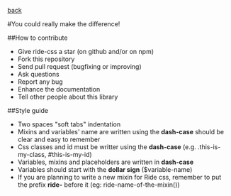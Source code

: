 [back](https://github.com/octod/ride-css/)

#You could really make the difference!

##How to contribute

* Give ride-css a star (on github and/or on npm)
* Fork this repository
* Send pull request (bugfixing or improving)
* Ask questions
* Report any bug
* Enhance the documentation
* Tell other people about this library

##Style guide

* Two spaces "soft tabs" indentation
* Mixins and variables' name are written using the **dash-case** should be clear and easy to remember
* Css classes and id must be writter using the **dash-case** (e.g. .this-is-my-class, #this-is-my-id)
* Variables, mixins and placeholders are written in **dash-case**
* Variables should start with the **dollar sign** ($variable-name)
* If you are planning to write a new mixin for Ride css, remember to put the prefix **ride-** before it (eg: ride-name-of-the-mixin())
